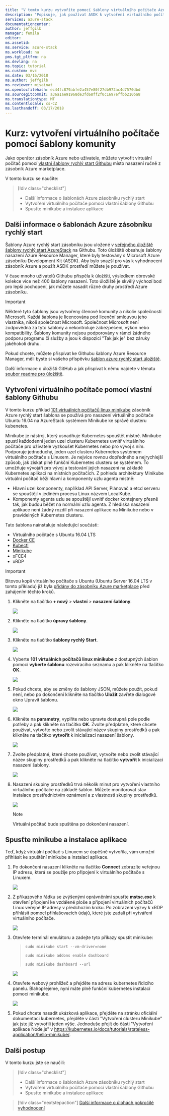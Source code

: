 ```yaml
---
title: "V tomto kurzu vytvoříte pomocí šablony virtuálního počítače Azure zásobníku | Microsoft Docs"
description: "Popisuje, jak používat ASDK k vytvoření virtuálního počítače s použitím predfined šablony a vlastní šablony Githubu."
services: azure-stack
documentationcenter: 
author: jeffgilb
manager: femila
editor: 
ms.assetid: 
ms.service: azure-stack
ms.workload: na
pms.tgt_pltfrm: na
ms.devlang: na
ms.topic: tutorial
ms.custom: mvc
ms.date: 03/16/2018
ms.author: jeffgilb
ms.reviewer: misainat
ms.openlocfilehash: ec44fc879abfe2a457e80f27db972ac4d7570dbd
ms.sourcegitcommit: a36a1ae91968de3fd68ff2f0c1697effbb210ba8
ms.translationtype: MT
ms.contentlocale: cs-CZ
ms.lasthandoff: 03/17/2018
---
```

# <a name="tutorial-create-a-vm-using-a-community-template"></a>Kurz: vytvoření virtuálního počítače pomocí šablony komunity
Jako operátor zásobník Azure nebo uživatele, můžete vytvořit virtuální počítač pomocí [vlastní šablony rychlý start Githubu](https://github.com/Azure/AzureStack-QuickStart-Templates) místo nasazení ručně z zásobník Azure marketplace.

V tomto kurzu se naučíte:

> [!div class="checklist"]
> * Další informace o šablonách Azure zásobníku rychlý start 
> * Vytvoření virtuálního počítače pomocí vlastní šablony Githubu
> * Spusťte minikube a instalace aplikace

## <a name="learn-about-azure-stack-quickstart-templates"></a>Další informace o šablonách Azure zásobníku rychlý start
Šablony Azure rychlý start zásobníku jsou uložené v [veřejného úložiště šablony rychlý start AzureStack](https://github.com/Azure/AzureStack-QuickStart-Templates) na Githubu. Toto úložiště obsahuje šablony nasazení Azure Resource Manager, které byly testovány s Microsoft Azure zásobníku Development Kit (ASDK). Aby bylo snazší pro vás k vyhodnocení zásobník Azure a použít ASDK prostředí můžete je používat. 

V čase mnoho uživatelů Githubu přispěla k úložišti, výsledkem obrovské kolekce více než 400 šablony nasazení. Toto úložiště je skvělý výchozí bod pro lepší pochopení, jak můžete nasadit různé druhy prostředí Azure zásobníku. 

>[!IMPORTANT]
> Některé tyto šablony jsou vytvořeny členové komunity a nikoliv společností Microsoft. Každá šablona je licencována pod licenční smlouvou jeho vlastníka, nikoli společnost Microsoft. Společnost Microsoft není zodpovědná za tyto šablony a nekontroluje zabezpečení, výkon nebo kompatibility. Šablony komunity nejsou podporovány v rámci žádného podporu programu či služby a jsou k dispozici "Tak jak je" bez záruky jakéhokoli druhu.

Pokud chcete, můžete přispívat ke Githubu šablony Azure Resource Manager, měli byste si vašeho příspěvku [šablon azure rychlý start úložiště](https://github.com/Azure/AzureStack-QuickStart-Templates).

Další informace o úložišti GitHub a jak přispívat k němu najdete v tématu [soubor readme pro úložiště](https://github.com/Azure/AzureStack-QuickStart-Templates/blob/master/README.md). 


## <a name="create-a-vm-using-a-custom-github-template"></a>Vytvoření virtuálního počítače pomocí vlastní šablony Githubu
V tomto kurzu příklad [101 virtuálních počítačů linux minikube](https://github.com/Azure/AzureStack-QuickStart-Templates/tree/master/101-vm-linux-minikube) zásobník Azure rychlý start šablona se používá pro nasazení virtuálního počítače Ubuntu 16.04 na AzureStack systémem Minikube ke správě clusteru kubenetes.

Minikube je nástroj, který usnadňuje Kubernetes spouštět místně. Minikube spustí každodenní jeden uzel clusteru Kubernetes uvnitř virtuálního počítače pro uživatele vyzkoušet Kubernetes nebo pro vývoj s ním. Podporuje jednoduchý, jeden uzel clusteru Kubernetes systémem virtuálního počítače s Linuxem. Je nejvíce rovnou dopředného a nejrychlejší způsob, jak získat plně funkční Kubernetes clusteru se systémem. To umožňuje vývojáři pro vývoj a testování jejich nasazení na základě Kubernetes aplikací na místních počítačích. Z pohledu architektury Minikube virtuální počítač běží hlavní a komponenty uzlu agenta místně:
- Hlavní uzel komponenty, například API Server, Plánovač a etcd serveru se spouštějí v jediném procesu Linux názvem LocalKube.
- Komponenty agenta uzlu se spouštějí uvnitř docker kontejnery přesně tak, jak budou běžet na normální uzlu agenta. Z hlediska nasazení aplikace není žádný rozdíl při nasazení aplikace na Minikube nebo v pravidelných Kubernetes clusteru.

Tato šablona nainstaluje následující součásti:

- Virtuálního počítače s Ubuntu 16.04 LTS
- [Docker CE](https://download.docker.com/linux/ubuntu) 
- [Kubectl](https://storage.googleapis.com/kubernetes-release/release/v1.8.0/bin/linux/amd64/kubectl)
- [Minikube](https://storage.googleapis.com/minikube/releases/latest/minikube-linux-amd64)
- xFCE4
- xRDP

> [!IMPORTANT]
> Bitovou kopii virtuálního počítače s Ubuntu (Ubuntu Server 16.04 LTS v tomto příkladu) již byla [přidány do zásobníku Azure marketplace](asdk-marketplace-item.md) před zahájením těchto kroků.

1.  Klikněte na tlačítko **+ nový** > **vlastní** > **nasazení šablony**.

    ![](media/asdk-create-vm-template/1.PNG) 

2. Klikněte na tlačítko **úpravy šablony**.

   ![](media/asdk-create-vm-template/2.PNG) 

3.  Klikněte na tlačítko **šablony rychlý Start**.

       ![](media/asdk-create-vm-template/3.PNG)

4. Vyberte **101 virtuálních počítačů linux minikube** z dostupných šablon pomocí **vyberte šablonu** rozevíracího seznamu a pak klikněte na tlačítko **OK**.  

   ![](media/asdk-create-vm-template/4.PNG)

5. Pokud chcete, aby se změny do šablony JSON, můžete použít, pokud není, nebo po dokončení klikněte na tlačítko **Uložit** zavřete dialogové okno Upravit šablonu.

   ![](media/asdk-create-vm-template/5.PNG) 

6.  Klikněte na **parametry**, vyplňte nebo upravte dostupná pole podle potřeby a pak klikněte na tlačítko **OK**. Zvolte předplatné, které chcete používat, vytvořte nebo zvolit stávající název skupiny prostředků a pak klikněte na tlačítko **vytvořit** k inicializaci nasazení šablony.

       ![](media/asdk-create-vm-template/6.PNG)

7. Zvolte předplatné, které chcete používat, vytvořte nebo zvolit stávající název skupiny prostředků a pak klikněte na tlačítko **vytvořit** k inicializaci nasazení šablony.

   ![](media/asdk-create-vm-template/7.PNG)

8. Nasazení skupiny prostředků trvá několik minut pro vytvoření vlastního virtuálního počítače na základě šablon. Můžete monitorovat stav instalace prostřednictvím oznámení a z vlastností skupiny prostředků. 

   ![](media/asdk-create-vm-template/8.PNG)

   >[!NOTE]
   > Virtuální počítač bude spuštěna po dokončení nasazení. 

## <a name="start-minikube-and-install-an-application"></a>Spusťte minikube a instalace aplikace
Teď, když virtuální počítač s Linuxem se úspěšně vytvořila, vám umožní přihlásit ke spuštění minikube a instalaci aplikace. 

1. Po dokončení nasazení klikněte na tlačítko **Connect** zobrazíte veřejnou IP adresu, která se použije pro připojení k virtuálního počítače s Linuxem. 

   ![](media/asdk-create-vm-template/9.PNG)

2. Z příkazového řádku se zvýšenými oprávněními spusťte **mstsc.exe** k otevření připojení ke vzdálené ploše a připojení virtuálních počítačů Linux veřejné IP adresy v předchozím kroku. Po zobrazení výzvy k xRDP přihlásit pomocí přihlašovacích údajů, které jste zadali při vytváření virtuálního počítače.

   ![](media/asdk-create-vm-template/10.PNG)

3. Otevřete terminál emulátoru a zadejte tyto příkazy spustit minikube:

    >    `sudo minikube start --vm-driver=none`
    >   
    >    `sudo minikube addons enable dashboard`
    >    
    >    `sudo minikube dashboard --url`

   ![](media/asdk-create-vm-template/11.PNG)

4. Otevřete webový prohlížeč a přejděte na adresu kubernetes řídicího panelu. Blahopřejeme, nyní máte plně funkční kubernetes instalací pomocí minikube.

   ![](media/asdk-create-vm-template/12.PNG)

5. Pokud chcete nasadit ukázková aplikace, přejděte na stránku oficiální dokumentaci kubernetes, přejděte v části "Vytvoření clusteru Minikube" jak jste již vytvořili jeden výše. Jednoduše přejít do části "Vytvoření aplikace Node.js" v https://kubernetes.io/docs/tutorials/stateless-application/hello-minikube/.

## <a name="next-steps"></a>Další postup

V tomto kurzu jste se naučili:

> [!div class="checklist"]
> * Další informace o šablonách Azure zásobníku rychlý start 
> * Vytvoření virtuálního počítače pomocí vlastní šablony Githubu
> * Spusťte minikube a instalace aplikace


> [!div class="nextstepaction"]
> [Další informace o úlohách pokročilé vyhodnocení](asdk-advanced-eval.md)